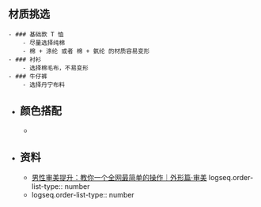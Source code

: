## 材质挑选
	- ### 基础款 T 恤
		- 尽量选择纯棉
		- 棉 + 涤纶 或者 棉 + 氨纶 的材质容易变形
	- ### 衬衫
		- 选择棉毛布，不易变形
	- ### 牛仔裤
		- 选择丹宁布料
- ## 颜色搭配
	-
- ## 资料
	- [男性审美提升：教你一个全网最简单的操作｜外形篇·审美](https://www.bilibili.com/video/BV1VG4y1t75f/?vd_source=f1fbb083ddef12dcff3388779faac201)
	  logseq.order-list-type:: number
	- logseq.order-list-type:: number
